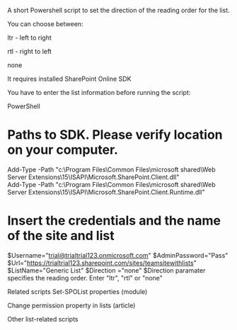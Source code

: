 A short Powershell script to set the direction of the reading order for the list.

 

You can choose between:

ltr - left to right

rtl - right to left

none 

 

 

 

It requires installed  SharePoint Online SDK

You have to enter the list information before running the script:

 

 

PowerShell
# Paths to SDK. Please verify location on your computer. 
Add-Type -Path "c:\Program Files\Common Files\microsoft shared\Web Server Extensions\15\ISAPI\Microsoft.SharePoint.Client.dll"  
Add-Type -Path "c:\Program Files\Common Files\microsoft shared\Web Server Extensions\15\ISAPI\Microsoft.SharePoint.Client.Runtime.dll"  
 
# Insert the credentials and the name of the site and list 
$Username="trial@trialtrial123.onmicrosoft.com" 
$AdminPassword="Pass" 
$Url="https://trialtrial123.sharepoint.com/sites/teamsitewithlists" 
$ListName="Generic List" 
$Direction ="none"
$Direction paramater specifies the reading order. Enter "ltr", "rtl" or "none"
 

 

 

 

Related scripts
Set-SPOList properties (module)

Change permission property in lists (article)

Other list-related scripts
